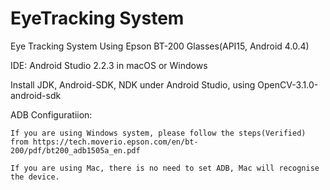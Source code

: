 # EyeTracking System
Eye Tracking System Using Epson BT-200 Glasses(API15, Android 4.0.4)

IDE: Android Studio 2.2.3 in macOS or Windows

Install JDK, Android-SDK, NDK under Android Studio, using OpenCV-3.1.0-android-sdk

ADB Configuratiion:

    If you are using Windows system, please follow the steps(Verified) from https://tech.moverio.epson.com/en/bt-200/pdf/bt200_adb1505a_en.pdf
    
    If you are using Mac, there is no need to set ADB, Mac will recognise the device.
